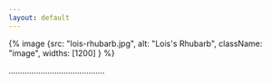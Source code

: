```yaml
---
layout: default
---
```


<article class="painting__preview">
  {% image {src: "lois-rhubarb.jpg", alt: "Lois's Rhubarb", className: "image", widths: [1200] } %}
  <p class="invisible-text">..........................................</p>
</article>
